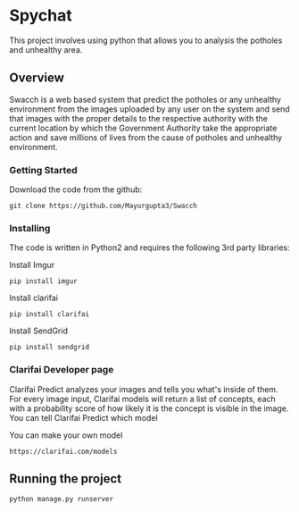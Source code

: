 # Spychat

This project involves using python that allows you to analysis the potholes and unhealthy area.
## Overview

Swacch is a web based system that predict the potholes or any unhealthy environment from the images uploaded by any user on the system and send that images with the proper details to the respective authority with the current location by which the Government Authority take the appropriate action and save millions of lives from the cause of potholes and unhealthy environment.
 
### Getting Started 

Download the code from the github:

```
git clone https://github.com/Mayurgupta3/Swacch
```

### Installing

The code is written in Python2 and requires the following 3rd party libraries:


Install Imgur
```
pip install imgur
```

Install clarifai
```
pip install clarifai
```

Install SendGrid
```
pip install sendgrid
```

### Clarifai Developer page 

Clarifai Predict analyzes your images and tells you what's inside of them. For every image input, Clarifai models will return a list of concepts, each with a probability score of how likely it is the concept is visible in the image. You can tell Clarifai Predict which model

You can make your own model
```
https://clarifai.com/models
```

## Running the project 

```
python manage.py runserver
```


